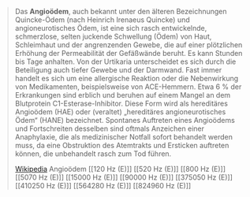 > Das **Angioödem**, auch bekannt unter den älteren Bezeichnungen Quincke-Ödem (nach Heinrich Irenaeus Quincke) und angioneurotisches Ödem, ist eine sich rasch entwickelnde, schmerzlose, selten juckende Schwellung (Ödem) von Haut, Schleimhaut und der angrenzenden Gewebe, die auf einer plötzlichen Erhöhung der Permeabilität der Gefäßwände beruht. Es kann Stunden bis Tage anhalten. Von der Urtikaria unterscheidet es sich durch die Beteiligung auch tiefer Gewebe und der Darmwand. Fast immer handelt es sich um eine allergische Reaktion oder die Nebenwirkung von Medikamenten, beispielsweise von ACE-Hemmern. Etwa 6 % der Erkrankungen sind erblich und beruhen auf einem Mangel an dem Blutprotein C1-Esterase-Inhibitor. Diese Form wird als hereditäres Angioödem (HAE) oder (veraltet) „hereditäres angioneurotisches Ödem“ (HANE) bezeichnet. Spontanes Auftreten eines Angioödems und Fortschreiten desselben sind oftmals Anzeichen einer Anaphylaxie, die als medizinischer Notfall sofort behandelt werden muss, da eine Obstruktion des Atemtrakts und Ersticken auftreten können, die unbehandelt rasch zum Tod führen.
>
> [Wikipedia](https://de.wikipedia.org/wiki/Quincke-%C3%96dem)
Angioödem
[[120 Hz (E)]]
[[520 Hz (E)]]
[[800 Hz (E)]]
[[5070 Hz (E)]]
[[15000 Hz (E)]]
[[90000 Hz (E)]]
[[375050 Hz (E)]]
[[410250 Hz (E)]]
[[564280 Hz (E)]]
[[824960 Hz (E)]]